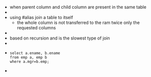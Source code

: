 - when parent column and  child  column are present in the same table
-
- using #alias join a table to itself
	- the whole column is not transferred to the ram twice only the requested columns
-
- based on recursion and is the slowest type of join
-
- ```
  select a.ename, b.ename
  from emp a, emp b
  where a.mgr=b.emp;
  ```
-